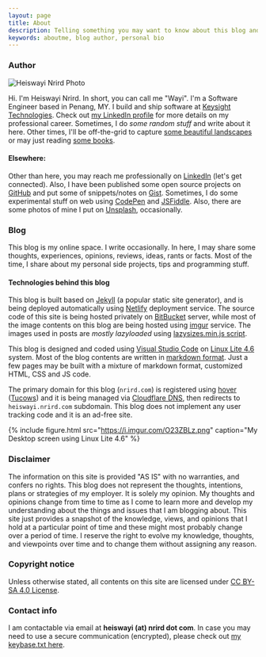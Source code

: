 ```yaml
---
layout: page
title: About
description: Telling something you may want to know about this blog and the author behind it.
keywords: aboutme, blog author, personal bio
---
```


### Author

<div class="author-info">
	<div class="with-avatar">
		<div class="photo">
			<img src="https://avatars0.githubusercontent.com/u/13794983?v=4" alt="Heiswayi Nrird Photo">
		</div>
		<p class="intro-text">Hi. I'm Heiswayi Nrird. In short, you can call me "Wayi". I'm a Software Engineer based in Penang, MY. I build and ship software at <a href="https://www.keysight.com">Keysight Technologies</a>. Check out <a href="https://my.linkedin.com/in/nrird">my LinkedIn profile</a> for more details on my professional career. Sometimes, I do <em>some random stuff</em> and write about it here. Other times, I'll be off-the-grid to capture <a href="{{ "/photography" | prepend: site.baseurl | prepend: site.url }}">some beautiful landscapes</a> or may just reading <a href="{{ "/books-i-read" | prepend: site.baseurl | prepend: site.url }}">some books</a>.</p>
	</div>
</div>

<div style="clear:both;"><p><h4>Elsewhere:</h4>Other than here, you may reach me professionally on <a href="https://my.linkedin.com/in/nrird">LinkedIn</a> (let's get connected). Also, I have been published some open source projects on <a href="https://github.com/heiswayi">GitHub</a> and put some of snippets/notes on <a href="https://gist.github.com/heiswayi">Gist</a>. Sometimes, I do some experimental stuff on web using <a href="http://codepen.io/heiswayi/">CodePen</a> and <a href="http://jsfiddle.net/user/heiswayi/">JSFiddle</a>. Also, there are some photos of mine I put on <a href="https://unsplash.com/@heiswayi_nrird">Unsplash</a>, occasionally.</p></div>

### Blog

This blog is my online space. I write occasionally. In here, I may share some thoughts, experiences, opinions, reviews, ideas, rants or facts. Most of the time, I share about my personal side projects, tips and programming stuff.

#### Technologies behind this blog

This blog is built based on [Jekyll](http://jekyllrb.com) (a popular static site generator), and is being deployed automatically using [Netlify](https://www.netlify.com/) deployment service. The source code of this site is being hosted privately on [BitBucket](https://bitbucket.org/heiswayi/) server, while most of the image contents on this blog are being hosted using [imgur](https://imgur.com/) service. The images used in posts are _mostly lazyloaded_ using [lazysizes.min.js script](https://github.com/aFarkas/lazysizes).

This blog is designed and coded using [Visual Studio Code](https://code.visualstudio.com/) on [Linux Lite 4.6](https://www.linuxliteos.com/) system. Most of the blog contents are written in [markdown format](/markdown-cheatsheet). Just a few pages may be built with a mixture of markdown format, customized HTML, CSS and JS code.

The primary domain for this blog (`nrird.com`) is registered using [hover](https://www.hover.com/) ([Tucows](https://en.wikipedia.org/wiki/Tucows)) and it is being managed via [Cloudflare DNS](https://www.cloudflare.com/), then redirects to `heiswayi.nrird.com` subdomain. This blog does not implement any user tracking code and it is an ad-free site.

{%
    include figure.html 
    src="https://i.imgur.com/O23ZBLz.png" 
    caption="My Desktop screen using Linux Lite 4.6"
%}

### Disclaimer

The information on this site is provided "AS IS" with no warranties, and confers no rights. This blog does not represent the thoughts, intentions, plans or strategies of my employer. It is solely my opinion. My thoughts and opinions change from time to time as I come to learn more and develop my understanding about the things and issues that I am blogging about. This site just provides a snapshot of the knowledge, views, and opinions that I hold at a particular point of time and these might most probably change over a period of time. I reserve the right to evolve my knowledge, thoughts, and viewpoints over time and to change them without assigning any reason.

### Copyright notice

Unless otherwise stated, all contents on this site are licensed under [CC BY-SA 4.0 License](https://creativecommons.org/licenses/by-sa/4.0/).

### Contact info

I am contactable via email at <strong>heiswayi <span style="display:none">-antispam-</span> (at) <span style="display:none">-antispam-</span>nrird dot com</strong>. In case you may need to use a secure communication (encrypted), please check out [my keybase.txt here](keybase.txt).